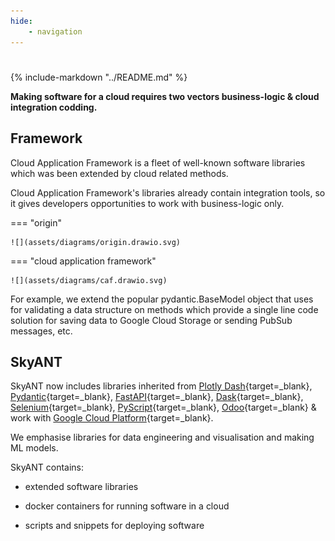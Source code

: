 ```yaml
---
hide:
    - navigation
---
```


#

{%
   include-markdown "../README.md"
%}


__Making software for a cloud requires two vectors business-logic & cloud integration codding.__


## Framework

Cloud Application Framework is a fleet of well-known software libraries which was been extended by cloud related methods.

Cloud Application Framework's libraries already contain integration tools, so it gives developers opportunities to work with business-logic only.


=== "origin"

    ![](assets/diagrams/origin.drawio.svg)


=== "cloud application framework"

    ![](assets/diagrams/caf.drawio.svg)



For example, we extend the popular pydantic.BaseModel object that uses for validating a data structure on methods which provide a single line code solution for saving data to Google Cloud Storage or sending PubSub messages, etc.


## SkyANT

SkyANT now includes libraries inherited from [Plotly Dash](https://dash.plotly.com){target=_blank}, [Pydantic](https://docs.pydantic.dev){target=_blank}, [FastAPI](https://fastapi.tiangolo.com){target=_blank}, [Dask](https://dask.org){target=_blank}, [Selenium](https://selenium.dev/){target=_blank}, [PyScript](https://pyscript.net){target=_blank}, [Odoo](https://odoo.com){target=_blank} & work with [Google Cloud Platform](https://cloud.google.com){target=_blank}.

We emphasise libraries for data engineering and visualisation and making ML models.



SkyANT contains:

- extended software libraries

- docker containers for running software in a cloud

- scripts and snippets for deploying software
